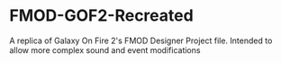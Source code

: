 # FMOD-GOF2-Recreated
A replica of Galaxy On Fire 2's FMOD Designer Project file. Intended to allow more complex sound and event modifications
